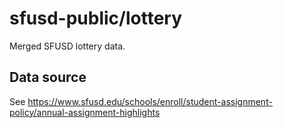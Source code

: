 # sfusd-public/lottery

Merged SFUSD lottery data.

## Data source

See https://www.sfusd.edu/schools/enroll/student-assignment-policy/annual-assignment-highlights